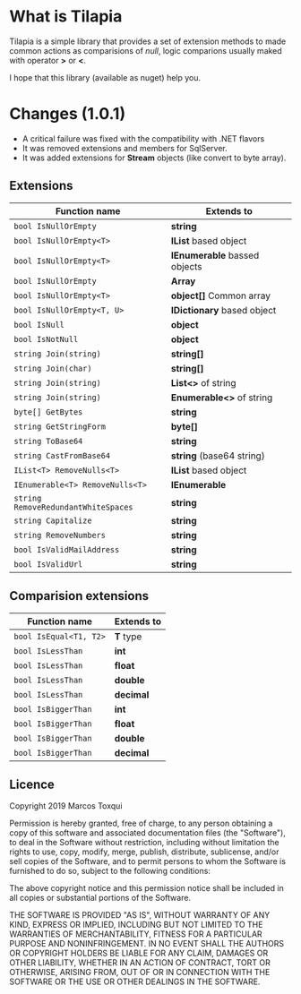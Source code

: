 # What is Tilapia

Tilapia is a simple library that provides a set of extension methods to made common actions as comparisions of *null*, logic comparions usually maked with operator **>** or **<**.

I hope that this library (available as nuget) help you.

# Changes (1.0.1)

- A critical failure was fixed with the compatibility with .NET flavors
- It was removed extensions and members for SqlServer.
- It was added extensions for **Stream** objects (like convert to byte array).

## Extensions

|Function name|Extends to|
|-|-|
|```bool IsNullOrEmpty```|**string**|
|```bool IsNullOrEmpty<T>```|**IList** based object|
|```bool IsNullOrEmpty<T>```|**IEnumerable** bassed objects|
|```bool IsNullOrEmpty```|**Array**|
|```bool IsNullOrEmpty<T>```|**object[]** Common array|
|```bool IsNullOrEmpty<T, U>```|**IDictionary** based object|
|```bool IsNull```|**object**|
|```bool IsNotNull```|**object**|
|```string Join(string)```|**string[]**|
|```string Join(char)```|**string[]**|
|```string Join(string)```|**List<>** of string|
|```string Join(string)```|**Enumerable<>** of string|
|```byte[] GetBytes```|**string**|
|```string GetStringForm```|**byte[]**|
|```string ToBase64```|**string**|
|```string CastFromBase64```|**string** (base64 string)|
|```IList<T> RemoveNulls<T>```|**IList** based object|
|```IEnumerable<T> RemoveNulls<T>```|**IEnumerable**|
|```string RemoveRedundantWhiteSpaces```|**string**|
|```string Capitalize```|**string**|
|```string RemoveNumbers```|**string**|
|```bool IsValidMailAddress```|**string**|
|```bool IsValidUrl```|**string**|

## Comparision extensions

|Function name|Extends to|
|-|-|
|```bool IsEqual<T1, T2>```|**T** type|
|```bool IsLessThan```|**int**|
|```bool IsLessThan```|**float**|
|```bool IsLessThan```|**double**|
|```bool IsLessThan```|**decimal**|
|```bool IsBiggerThan```|**int**|
|```bool IsBiggerThan```|**float**|
|```bool IsBiggerThan```|**double**|
|```bool IsBiggerThan```|**decimal**|

## Licence

Copyright 2019 Marcos Toxqui

Permission is hereby granted, free of charge, to any person obtaining a copy of this software and associated documentation files (the "Software"), to deal in the Software without restriction, including without limitation the rights to use, copy, modify, merge, publish, distribute, sublicense, and/or sell copies of the Software, and to permit persons to whom the Software is furnished to do so, subject to the following conditions:

The above copyright notice and this permission notice shall be included in all copies or substantial portions of the Software.

THE SOFTWARE IS PROVIDED "AS IS", WITHOUT WARRANTY OF ANY KIND, EXPRESS OR IMPLIED, INCLUDING BUT NOT LIMITED TO THE WARRANTIES OF MERCHANTABILITY, FITNESS FOR A PARTICULAR PURPOSE AND NONINFRINGEMENT. IN NO EVENT SHALL THE AUTHORS OR COPYRIGHT HOLDERS BE LIABLE FOR ANY CLAIM, DAMAGES OR OTHER LIABILITY, WHETHER IN AN ACTION OF CONTRACT, TORT OR OTHERWISE, ARISING FROM, OUT OF OR IN CONNECTION WITH THE SOFTWARE OR THE USE OR OTHER DEALINGS IN THE SOFTWARE.